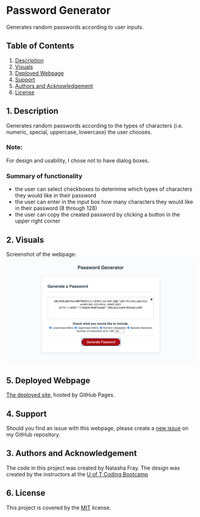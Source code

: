 # Password Generator
Generates random passwords according to user inputs.

## Table of Contents
1. [ Description ](#desc)
2. [ Visuals ](#visuals)
3. [ Deployed Webpage ](#deployed)
4. [ Support ](#support)
5. [ Authors and Acknowledgement ](#acknowledge)
6. [ License ](#license)

<a name="desc"></a>
## 1. Description
Generates random passwords according to the types of characters (i.e. numeric, special, uppercase, lowercase) the user chooses.

### Note:
For design and usability, I chose not to have dialog boxes.

### Summary of functionality
- the user can select checkboxes to determine which types of characters they would like in their password
- the user can enter in the input box how many characters they would like in their password (8 through 128)
- the user can copy the created password by clicking a button in the upper right corner

<a name="visuals"></a>
## 2. Visuals
Screenshot of the webpage:
![Screenshot of webpage](Screenshot.png)

<a name="deployed"></a>
## 5. Deployed Webpage
[The deployed site](https://tasha876.github.io/Password-Generator/), hosted by GitHub Pages.

<a name="support"></a>
## 4. Support
Should you find an issue with this webpage, please create a [new issue](https://github.com/Tasha876/Password-Generator/issues/new/choose) on my GitHub repository.

<a name="acknowledge"></a>
## 3. Authors and Acknowledgement
The code in this project was created by Natasha Fray. The design was created by the instructors at the [U of T Coding Bootcamp](https://bootcamp.learn.utoronto.ca/)

<a name="license"></a>
## 6. License
This project is covered by the [MIT](license) license.

